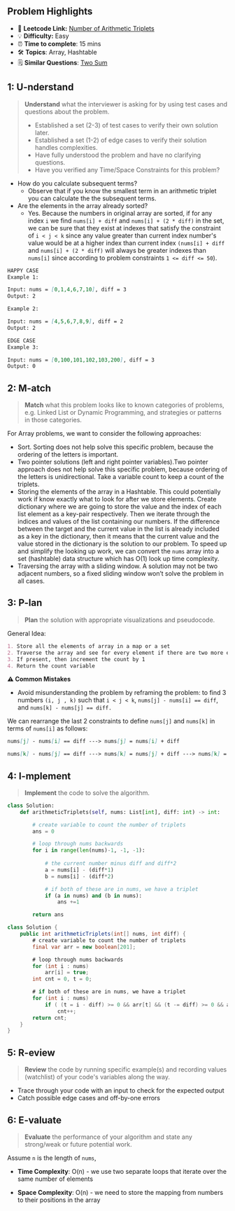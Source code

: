 ## Problem Highlights

* 🔗 **Leetcode Link:** [Number of Arithmetic Triplets](https://leetcode.com/problems/number-of-arithmetic-triplets/)
* 💡 **Difficulty:** Easy
* ⏰ **Time to complete**: 15 mins
* 🛠️ **Topics**: Array, Hashtable
* 🗒️ **Similar Questions**: [Two Sum](https://leetcode.com/problems/two-sum/)
    
## 1: U-nderstand
 
> **Understand** what the interviewer is asking for by using test cases and questions about the problem.
> 
> - Established a set (2-3) of test cases to verify their own solution later.
> - Established a set (1-2) of edge cases to verify their solution handles complexities.
> - Have fully understood the problem and have no clarifying questions.
> - Have you verified any Time/Space Constraints for this problem?

- How do you calculate subsequent terms?
  - Observe that if you know the smallest term in an arithmetic triplet you can calculate the the subsequent terms.
- Are the elements in the array already sorted?
  - Yes. Because the numbers in original array are sorted, if for any index `i` we find `nums[i] + diff` and `nums[i] + (2 * diff)` in the set, we can be sure that they exist at indexes that satisfy the constraint of `i < j < k` since any value greater than current index number's value would be at a higher index than current index `(nums[i] + diff` and `nums[i] + (2 * diff)` will always be greater indexes than `nums[i]` since according to problem constraints `1 <= diff <= 50`).
   
```markdown
HAPPY CASE
Example 1:

Input: nums = [0,1,4,6,7,10], diff = 3
Output: 2

Example 2:

Input: nums = [4,5,6,7,8,9], diff = 2
Output: 2

EDGE CASE
Example 3:

Input: nums = [0,100,101,102,103,200], diff = 3
Output: 0
```   
    
## 2: M-atch

<!-- See https://docs.google.com/document/d/1hYT1hoOJ6pFIt8A5q-PIZmYP7pB4WqlzyUJgFx9x2mY/edit#heading=h.ya2de4n4zsds for list of algorithms based on question type-->

> **Match** what this problem looks like to known categories of problems, e.g. Linked List or Dynamic Programming, and strategies or patterns in those categories.

For Array problems, we want to consider the following approaches:
* Sort. Sorting does not help solve this specific problem, because the ordering of the letters is important.
* Two pointer solutions (left and right pointer variables).Two pointer approach does not help solve this specific problem, because ordering of the letters is unidirectional. Take a variable count to keep a count of the triplets.
* Storing the elements of the array in a Hashtable. This could potentially work if know exactly what to look for after we store elements. Create dictionary where we are going to store the value and the index of each list element as a key-pair respectively. Then we iterate through the indices and values of the list containing our numbers. If the difference between the target and the current value in the list is already included as a key in the dictionary, then it means that the current value and the value stored in the dictionary is the solution to our problem. To speed up and simplify the looking up work, we can convert the `nums` array into a set (hashtable) data structure which has O(1) look up time complexity.
* Traversing the array with a sliding window. A solution may not be two adjacent numbers, so a fixed sliding window won’t solve the problem in all cases.




## 3: P-lan

> **Plan** the solution with appropriate visualizations and pseudocode.

General Idea: 

```markdown
1. Store all the elements of array in a map or a set
2. Traverse the array and see for every element if there are two more elements present in map 
3. If present, then increment the count by 1
4. Return the count variable
```

**⚠️ Common Mistakes**

* Avoid misunderstanding the problem by reframing the problem: 
to find 3 numbers `(i, j , k)` such that `i < j < k`, `nums[j] - nums[i] == diff`, and `nums[k] - nums[j] == diff.` 

We can rearrange the last 2 constraints to define `nums[j]` and `nums[k]` in terms of `nums[i]` as follows:

```markdown
nums[j] - nums[i] == diff ---> nums[j] = nums[i] + diff

nums[k] - nums[j] == diff ---> nums[k] = nums[j] + diff ---> nums[k] = (nums[i] + diff) + diff) ---> nums[k] = nums[i] + (2 * diff)
```

## 4: I-mplement

> **Implement** the code to solve the algorithm.

```python
class Solution:
    def arithmeticTriplets(self, nums: List[int], diff: int) -> int:

        # create variable to count the number of triplets
        ans = 0

        # loop through nums backwards
        for i in range(len(nums)-1, -1, -1):
            
            # the current number minus diff and diff*2
            a = nums[i] - (diff*1)
            b = nums[i] - (diff*2)

            # if both of these are in nums, we have a triplet 
            if (a in nums) and (b in nums):
                ans +=1

        return ans
```

```java
class Solution {
    public int arithmeticTriplets(int[] nums, int diff) {
        # create variable to count the number of triplets
        final var arr = new boolean[201];

        # loop through nums backwards
        for (int i : nums)
            arr[i] = true;
        int cnt = 0, t = 0;

        # if both of these are in nums, we have a triplet
        for (int i : nums)
            if ( (t = i - diff) >= 0 && arr[t] && (t -= diff) >= 0 && arr[t])
                cnt++;
        return cnt;
    }
}
```
    
## 5: R-eview

> **Review** the code by running specific example(s) and recording values (watchlist) of your code's variables along the way.

- Trace through your code with an input to check for the expected output
- Catch possible edge cases and off-by-one errors

## 6: E-valuate

> **Evaluate** the performance of your algorithm and state any strong/weak or future potential work.

Assume `n` is the length of `nums`,

* **Time Complexity**: O(n) - we use two separate loops that iterate over the same number of elements

* **Space Complexity**: O(n) - we need to store the mapping from numbers to their positions in the array